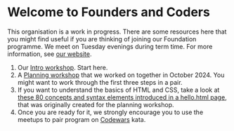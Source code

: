 # Welcome to Founders and Coders

This organisation is a work in progress. There are some resources here that you might find useful if you are thinking of joining our Foundation programme. We meet on Tuesday evenings during term time. For more information, see [our website](https://www.foundersandcoders.com/learn/).

1. Our [Intro workshop](https://github.com/FACapplicants/intro-workshop). Start here.
2. A [Planning workshop](https://github.com/FACapplicants/planning) that we worked on together in October 2024. You might want to work through the first three steps in a pair.
3. If you want to understand the basics of HTML and CSS, take a look at [these 80 concepts and syntax elements introduced in a hello.html page](https://github.com/FACapplicants/planning/blob/main/hello.md), that was originally created for the planning workshop.
4. Once you are ready for it, we strongly encourage you to use the meetups to pair program on [Codewars](https://www.codewars.com/) kata. 
